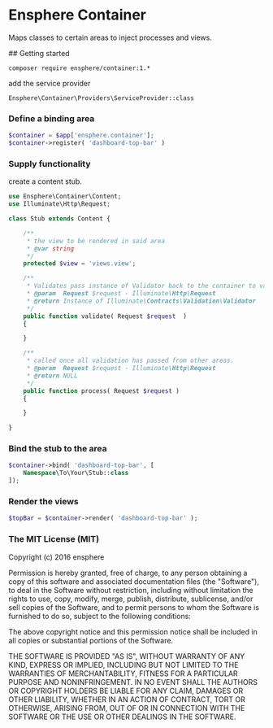 
# Ensphere Container

Maps classes to certain areas to inject processes and views.

## Getting started

```cli
composer require ensphere/container:1.*
```

add the service provider

```cli
Ensphere\Container\Providers\ServiceProvider::class
```

### Define a binding area

```php
$container = $app['ensphere.container'];
$container->register( 'dashboard-top-bar' )
```

### Supply functionality

create a content stub.

```php
use Ensphere\Container\Content;
use Illuminate\Http\Request;

class Stub extends Content {

	/**
	 * the view to be rendered in said area
	 * @var string
	 */
	protected $view = 'views.view';

	/**
	 * Validates pass instance of Validator back to the container to validate this section.
	 * @param  Request $request - Illuminate\Http\Request
	 * @return Instance of Illuminate\Contracts\Validation\Validator
	 */
	public function validate( Request $request  )
	{

	}

	/**
	 * called once all validation has passed from other areas.
	 * @param  Request $request - Illuminate\Http\Request
	 * @return NULL
	 */
	public function process( Request $request )
	{

	}

}
```

### Bind the stub to the area

```php
$container->bind( 'dashboard-top-bar', [
	Namespace\To\Your\Stub::class
]);
```

### Render the views
```php
$topBar = $container->render( 'dashboard-top-bar' );
```




### The MIT License (MIT)

Copyright (c) 2016 ensphere

Permission is hereby granted, free of charge, to any person obtaining a copy
of this software and associated documentation files (the "Software"), to deal
in the Software without restriction, including without limitation the rights
to use, copy, modify, merge, publish, distribute, sublicense, and/or sell
copies of the Software, and to permit persons to whom the Software is
furnished to do so, subject to the following conditions:

The above copyright notice and this permission notice shall be included in all
copies or substantial portions of the Software.

THE SOFTWARE IS PROVIDED "AS IS", WITHOUT WARRANTY OF ANY KIND, EXPRESS OR
IMPLIED, INCLUDING BUT NOT LIMITED TO THE WARRANTIES OF MERCHANTABILITY,
FITNESS FOR A PARTICULAR PURPOSE AND NONINFRINGEMENT. IN NO EVENT SHALL THE
AUTHORS OR COPYRIGHT HOLDERS BE LIABLE FOR ANY CLAIM, DAMAGES OR OTHER
LIABILITY, WHETHER IN AN ACTION OF CONTRACT, TORT OR OTHERWISE, ARISING FROM,
OUT OF OR IN CONNECTION WITH THE SOFTWARE OR THE USE OR OTHER DEALINGS IN THE
SOFTWARE.
